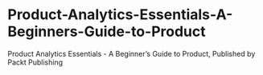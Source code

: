 # Product-Analytics-Essentials-A-Beginners-Guide-to-Product
Product Analytics Essentials - A Beginner’s Guide to Product, Published by Packt Publishing
